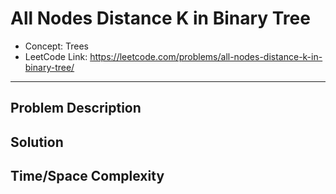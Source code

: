 # All Nodes Distance K in Binary Tree

- Concept: Trees
- LeetCode Link: https://leetcode.com/problems/all-nodes-distance-k-in-binary-tree/

---

## Problem Description

## Solution

## Time/Space Complexity

